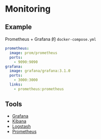 # Monitoring

## Example

Prometheus + Grafana 的 `docker-compose.yml`

```yml
prometheus:
  image: prom/prometheus
  ports:
    - 9090:9090
grafana:
  image: grafana/grafana:3.1.0
  ports:
    - 3000:3000
  links:
    - prometheus:prometheus
```

## Tools

* [Grafana][]
* [Kibana][]
* [Logstash][]
* [Prometheus][]

[Grafana]: http://grafana.org/
[Kibana]: https://www.elastic.co/products/kibana
[Logstash]: https://www.elastic.co/products/logstash
[Prometheus]: https://prometheus.io/
